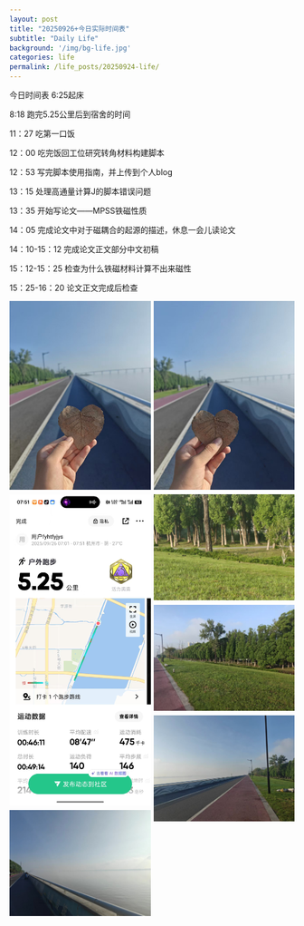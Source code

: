 ```yaml
---
layout: post
title: "20250926+今日实际时间表"
subtitle: "Daily Life"
background: '/img/bg-life.jpg'
categories: life
permalink: /life_posts/20250924-life/
---
```

今日时间表
6:25起床

8:18 跑完5.25公里后到宿舍的时间

11：27 吃第一口饭

12：00 吃完饭回工位研究转角材料构建脚本

12：53 写完脚本使用指南，并上传到个人blog

13：15 处理高通量计算J的脚本错误问题

13：35 开始写论文——MPSS铁磁性质

14：05 完成论文中对于磁耦合的起源的描述，休息一会儿读论文

14：10-15：12 完成论文正文部分中文初稿

15：12-15：25 检查为什么铁磁材料计算不出来磁性

15：25-16：20 论文正文完成后检查
<div style="
  column-count: 2;
  column-gap: 5px;
  max-width: 700px;
  margin: 0 auto;
">
  <img src="/img/life/20250926/bg-run.jpg" style="width:100%; margin-bottom:5px;">
  <img src="/img/life/20250926/bg-run1.jpg" style="width:100%; margin-bottom:5px;">
  <img src="/img/life/20250926/bg-run2.jpg" style="width:100%; margin-bottom:5px;">
  <img src="/img/life/20250926/bg-run3.jpg" style="width:100%; margin-bottom:5px;">
  <img src="/img/life/20250926/bg-run4.jpg" style="width:100%; margin-bottom:5px;">
  <img src="/img/life/20250926/bg-run5.jpg" style="width:100%; margin-bottom:5px;">
  <img src="/img/life/20250926/bg-run6.jpg" style="width:100%; margin-bottom:5px;">
</div>


